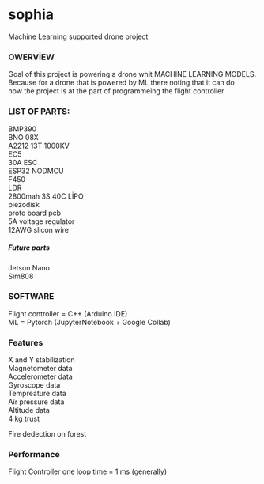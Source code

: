 # sophia  
Machine Learning supported drone project  

### OWERVİEW
Goal of this project is powering a drone whit MACHINE LEARNING MODELS. Because for a drone that is powered by ML there noting that it can do  
now the project is at the part of programmeing the flight controller

### LIST OF PARTS:  

BMP390  
BNO 08X  
A2212 13T 1000KV  
EC5  
30A ESC  
ESP32 NODMCU  
F450  
LDR  
2800mah 3S 40C LİPO  
piezodisk  
proto board pcb  
5A voltage regulator  
12AWG slicon wire  
##### Future  parts
Jetson Nano  
Sım808  



### SOFTWARE  
Flight controller = C++ (Arduino IDE)  
ML = Pytorch (JupyterNotebook + Google Collab)  


### Features  
X and Y stabilization  
Magnetometer  data  
Accelerometer  data  
Gyroscope  data  
Tempreature data   
Air pressure data  
Altitude data  
4 kg trust  

Fire dedection on forest  


### Performance
Flight Controller one loop time = 1 ms (generally)
